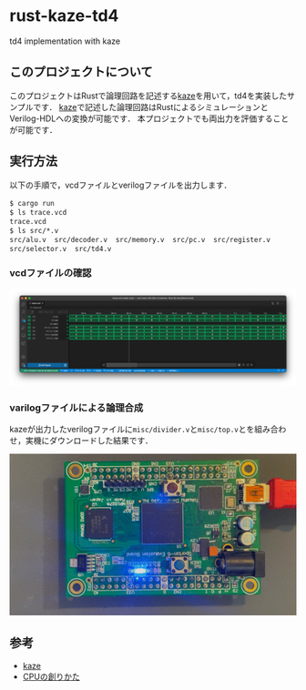 # rust-kaze-td4
td4 implementation with kaze

## このプロジェクトについて
このプロジェクトはRustで論理回路を記述する[kaze](https://github.com/yupferris/kaze)を用いて，td4を実装したサンプルです．
[kaze](https://github.com/yupferris/kaze)で記述した論理回路はRustによるシミュレーションとVerilog-HDLへの変換が可能です．
本プロジェクトでも両出力を評価することが可能です．

## 実行方法
以下の手順で，vcdファイルとverilogファイルを出力します．
```
$ cargo run
$ ls trace.vcd 
trace.vcd
$ ls src/*.v
src/alu.v  src/decoder.v  src/memory.v  src/pc.v  src/register.v  src/selector.v  src/td4.v
```

### vcdファイルの確認

![vcd](https://github.com/ar90n/rust-kaze-td4/blob/assets/vcd.png?raw=true)

### varilogファイルによる論理合成

kazeが出力したverilogファイルに`misc/divider.v`と`misc/top.v`とを組み合わせ，実機にダウンロードした結果です．

![fpga](https://github.com/ar90n/rust-kaze-td4/blob/assets/fpga.gif?raw=true)

## 参考
* [kaze](https://github.com/yupferris/kaze)
* [CPUの創りかた](https://www.amazon.co.jp/CPU%E3%81%AE%E5%89%B5%E3%82%8A%E3%81%8B%E3%81%9F-%E6%B8%A1%E6%B3%A2-%E9%83%81/dp/4839909865)
